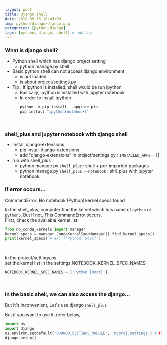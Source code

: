 ```yaml
---
layout: post
title: Django shell
date: 2018-09-16 18:43:00
img: python/django/django.png
categories: [python-django] 
tags: [python, django, shell] # add tag
---
```


### What is django shell?

+ Python shell which has django project setting
    - python manage.py shell
+ Basic python shell can not access django environment
    - <project setting> is not loaded
    - <project setting> is about project/settings.py
+ Tip : If ipython is installed, shell would be run ipython
    - Basically, ipython is installed with jupyter notebook
    - In order to install ipython <br>
        ```python
        python -m pip install --upgrade pip
        pip install "ipython[notebook]" 
        ```
<br>
        
### shell_plus and jupyter notebook with django shell

+ Install django-extensions
    - pip install django-extensions
    - add "django-extensions" in project/settings.py : `INSTALLED_APPS` = []
+ run with shell_plus
    - python manage.py `shell_plus` : shell + pre-imported packages    
    - python manage.py `shell_plus --notebook` : shll_plus with jupyter notebook
    
### If error occurs...

CommandError: No notebook (Python) kernel specs found

In the shell_plus, computer find the kernel which has name of `python` or `python3`. But if not, This CommandError occurs. <br>
First, check the available kernel list

```python
from nb_conda_kernels import manager 
kernel_specs = manager.CondaKernelSpecManager().find_kernel_specs() 
print(kernel_specs) # ex) ['Python [Root]']
```

<br>

In the project/settings.py <br>
set the kernel list in the settings.NOTEBOOK_KERNEL_SPEC_NAMES

```python
NOTEBOOK_KERNEL_SPEC_NAMES = ['Python [Root]']
```

<br>

### In the basic shell, we can also access the django...

But It's inconvenient, Let's use django `shell_plus`
 
But if you want to use it, refer below,

```python
import os
import django 
os.environ.setdefault('DJANGO_SETTINGS_MODULE', 'myproj.settings') # FIXME: check path
django.setup()
```